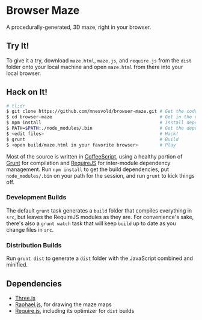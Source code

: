 Browser Maze
============

A procedurally-generated, 3D maze, right in your browser.


Try It!
-------

To give it a try, download `maze.html`, `maze.js`, and `require.js` from the `dist` folder onto your local machine and open `maze.html` from there into your local browser.

Hack on It!
-----------

```bash
# tl;dr
$ git clone https://github.com/mnesvold/browser-maze.git # Get the code
$ cd browser-maze                                        # Get in the code
$ npm install                                            # Install dependencies
$ PATH=$PATH:./node_modules/.bin                         # Get the dependencies on the path
$ <edit files>                                           # Hack!
$ grunt                                                  # Build
$ <open build/maze.html in your favorite browser>        # Play
```

Most of the source is written in [CoffeeScript](http://coffeescript.org/), using a healthy portion of [Grunt](http://gruntjs.com/) for compilation and [RequireJS](http://requirejs.org) for inter-module dependency management. Run `npm install` to get the build dependencies, put `node_modules/.bin` on your path for the session, and run `grunt` to kick things off.

### Development Builds

The default `grunt` task generates a `build` folder that compiles everything in `src`, but leaves the RequireJS modules as they are. For convenience's sake, there's also a `grunt watch` task that will keep `build` up to date as you change files in `src`.

### Distribution Builds

Run `grunt dist` to generate a `dist` folder with the JavaScript combined and minified.

Dependencies
------------

* [Three.js](http://threejs.org/)
* [Raphael.js](http://raphaeljs.com/), for drawing the maze maps
* [Require.js](http://requirejs.org/), including its optimizer for `dist` builds

